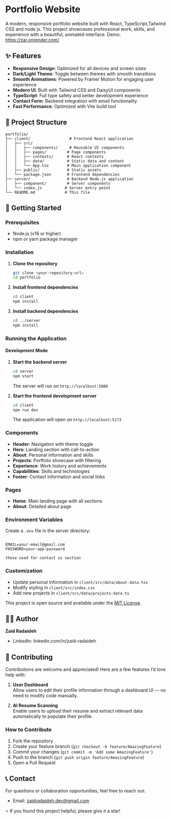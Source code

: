 # Portfolio Website

A modern, responsive portfolio website built with React, TypeScript,Tailwind CSS and node js. This project showcases professional work, skills, and experience with a beautiful, animated interface.
Demo: https://zar.onrender.com/
## ✨ Features

- **Responsive Design**: Optimized for all devices and screen sizes
- **Dark/Light Theme**: Toggle between themes with smooth transitions
- **Smooth Animations**: Powered by Framer Motion for engaging user experience
- **Modern UI**: Built with Tailwind CSS and DaisyUI components
- **TypeScript**: Full type safety and better development experience
- **Contact Form**: Backend integration with email functionality
- **Fast Performance**: Optimized with Vite build tool



## 📁 Project Structure

```
portfolio/
├── client/                 # Frontend React application
│   ├── src/
│   │   ├── components/     # Reusable UI components
│   │   ├── pages/         # Page components
│   │   ├── contexts/      # React contexts
│   │   ├── data/          # Static data and content
│   │   └── App.tsx        # Main application component
│   ├── public/            # Static assets
│   └── package.json       # Frontend dependencies
├── server/                # Backend Node.js application
│   ├── component/         # Server components
│   └── index.js          # Server entry point
└── README.md             # This file
```

## 🚀 Getting Started

### Prerequisites
- Node.js (v18 or higher)
- npm or yarn package manager

### Installation

1. **Clone the repository**
   ```bash
   git clone <your-repository-url>
   cd portfolio
   ```

2. **Install frontend dependencies**
   ```bash
   cd client
   npm install
   ```

3. **Install backend dependencies**
   ```bash
   cd ../server
   npm install
   ```

### Running the Application

#### Development Mode

1. **Start the backend server**
   ```bash
   cd server
   npm start
   ```
   The server will run on `http://localhost:5000`

2. **Start the frontend development server**
   ```bash
   cd client
   npm run dev
   ```
   The application will open on `http://localhost:5173`


### Components
- **Header**: Navigation with theme toggle
- **Hero**: Landing section with call-to-action
- **About**: Personal information and skills
- **Projects**: Portfolio showcase with filtering
- **Experience**: Work history and achievements
- **Capabilities**: Skills and technologies
- **Footer**: Contact information and social links

### Pages
- **Home**: Main landing page with all sections
- **About**: Detailed about page



### Environment Variables
Create a `.env` file in the server directory:
```env

EMAIL=your-email@gmail.com
PASSWORD=your-app-password 

those used for contact us section
```

### Customization
- Update personal information in `client/src/data/about-data.tsx`
- Modify styling in `client/src/index.css`
- Add new projects in `client/src/data/projects-data.ts`

This project is open source and available under the [MIT License](LICENSE).

## 👨‍💻 Author

**Zaid Radaideh**

- LinkedIn: linkedin.com/in/zaid-radaideh

## 🤝 Contributing

Contributions are welcome and appreciated! Here are a few features I’d love help with:

1. **User Dashboard**  
   Allow users to edit their profile information through a dashboard UI — no need to modify code manually.

2. **AI Resume Scanning**  
   Enable users to upload their resume and extract relevant data automatically to populate their profile.

### How to Contribute
1. Fork the repository
2. Create your feature branch (`git checkout -b feature/AmazingFeature`)
3. Commit your changes (`git commit -m 'Add some AmazingFeature'`)
4. Push to the branch (`git push origin feature/AmazingFeature`)
5. Open a Pull Request

## 📞 Contact

For questions or collaboration opportunities, feel free to reach out:
- Email: zaidradaideh.dev@gmail.com

⭐ If you found this project helpful, please give it a star! 


